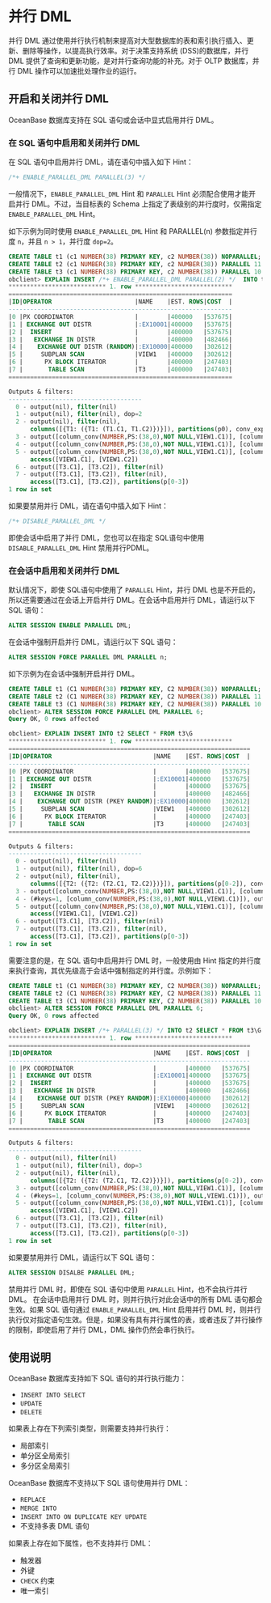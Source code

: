 # 并行 DML 

并行 DML 通过使用并行执行机制来提高对大型数据库的表和索引执行插入、更新、删除等操作，以提高执行效率。对于决策支持系统 (DSS)的数据库，并行 DML 提供了查询和更新功能，是对并行查询功能的补充。对于 OLTP 数据库，并行 DML 操作可以加速批处理作业的运行。

## 开启和关闭并行 DML

OceanBase 数据库支持在 SQL 语句或会话中显式启用并行 DML。

### 在 SQL 语句中启用和关闭并行 DML

在 SQL 语句中启用并行 DML，请在语句中插入如下 Hint：
```sql
/*+ ENABLE_PARALLEL_DML PARALLEL(3) */ 
```

一般情况下，`ENABLE_PARALLEL_DML` Hint 和 `PARALLEL` Hint 必须配合使用才能开启并行 DML。不过，当目标表的 Schema 上指定了表级别的并行度时，仅需指定 `ENABLE_PARALLEL_DML` Hint。

如下示例为同时使用 `ENABLE_PARALLEL_DML` Hint 和 PARALLEL(n) 参数指定并行度 `n`，并且 `n > 1`，并行度 `dop=2`。

```sql
CREATE TABLE t1 (c1 NUMBER(38) PRIMARY KEY, c2 NUMBER(38)) NOPARALLEL;
CREATE TABLE t2 (c1 NUMBER(38) PRIMARY KEY, c2 NUMBER(38)) PARALLEL 11 PARTITION BY HASH(c1) PARTITIONS 3;
CREATE TABLE t3 (c1 NUMBER(38) PRIMARY KEY, c2 NUMBER(38)) PARALLEL 10 PARTITION BY HASH(c1) PARTITIONS 4;
obclient> EXPLAIN INSERT /*+ ENABLE_PARALLEL_DML PARALLEL(2) */  INTO t1 SELECT * FROM T3\G
*************************** 1. row ***************************
==============================================================
|ID|OPERATOR                       |NAME    |EST. ROWS|COST  |
--------------------------------------------------------------
|0 |PX COORDINATOR                 |        |400000   |537675|
|1 | EXCHANGE OUT DISTR            |:EX10001|400000   |537675|
|2 |  INSERT                       |        |400000   |537675|
|3 |   EXCHANGE IN DISTR           |        |400000   |482466|
|4 |    EXCHANGE OUT DISTR (RANDOM)|:EX10000|400000   |302612|
|5 |     SUBPLAN SCAN              |VIEW1   |400000   |302612|
|6 |      PX BLOCK ITERATOR        |        |400000   |247403|
|7 |       TABLE SCAN              |T3      |400000   |247403|
==============================================================

Outputs & filters:
-------------------------------------
  0 - output(nil), filter(nil)
  1 - output(nil), filter(nil), dop=2
  2 - output(nil), filter(nil),
      columns([{T1: ({T1: (T1.C1, T1.C2)})}]), partitions(p0), conv_exprs([column_conv(NUMBER,PS:(38,0),NOT NULL,VIEW1.C1)], [column_conv(NUMBER,PS:(38,0),NULL,VIEW1.C2)])
  3 - output([column_conv(NUMBER,PS:(38,0),NOT NULL,VIEW1.C1)], [column_conv(NUMBER,PS:(38,0),NULL,VIEW1.C2)]), filter(nil)
  4 - output([column_conv(NUMBER,PS:(38,0),NOT NULL,VIEW1.C1)], [column_conv(NUMBER,PS:(38,0),NULL,VIEW1.C2)]), filter(nil), dop=2
  5 - output([column_conv(NUMBER,PS:(38,0),NOT NULL,VIEW1.C1)], [column_conv(NUMBER,PS:(38,0),NULL,VIEW1.C2)]), filter(nil),
      access([VIEW1.C1], [VIEW1.C2])
  6 - output([T3.C1], [T3.C2]), filter(nil)
  7 - output([T3.C1], [T3.C2]), filter(nil),
      access([T3.C1], [T3.C2]), partitions(p[0-3])
1 row in set
```
如果要禁用并行 DML，请在语句中插入如下 Hint：
```sql
/*+ DISABLE_PARALLEL_DML */
```

即使会话中启用了并行 DML，您也可以在指定 SQL语句中使用 `DISABLE_PARALLEL_DML` Hint 禁用并行PDML。

### 在会话中启用和关闭并行 DML

默认情况下，即使 SQL语句中使用了 `PARALLEL` Hint，并行 DML 也是不开启的，所以还需要通过在会话上开启并行 DML。在会话中启用并行 DML，请运行以下 SQL 语句：

```sql
ALTER SESSION ENABLE PARALLEL DML;
```

在会话中强制开启并行 DML，请运行以下 SQL 语句：

```sql
ALTER SESSION FORCE PARALLEL DML PARALLEL n;
```

如下示例为在会话中强制开启并行 DML。

```sql
CREATE TABLE t1 (C1 NUMBER(38) PRIMARY KEY, C2 NUMBER(38)) NOPARALLEL;
CREATE TABLE t2 (C1 NUMBER(38) PRIMARY KEY, C2 NUMBER(38)) PARALLEL 11 PARTITION BY HASH(C1) PARTITIONS 3;
CREATE TABLE t3 (C1 NUMBER(38) PRIMARY KEY, C2 NUMBER(38)) PARALLEL 10 PARTITION BY HASH(C1) PARTITIONS 4;
obclient> ALTER SESSION FORCE PARALLEL DML PARALLEL 6;
Query OK, 0 rows affected 

obclient> EXPLAIN INSERT INTO t2 SELECT * FROM t3\G
*************************** 1. row ***************************
===================================================================
|ID|OPERATOR                            |NAME    |EST. ROWS|COST  |
-------------------------------------------------------------------
|0 |PX COORDINATOR                      |        |400000   |537675|
|1 | EXCHANGE OUT DISTR                 |:EX10001|400000   |537675|
|2 |  INSERT                            |        |400000   |537675|
|3 |   EXCHANGE IN DISTR                |        |400000   |482466|
|4 |    EXCHANGE OUT DISTR (PKEY RANDOM)|:EX10000|400000   |302612|
|5 |     SUBPLAN SCAN                   |VIEW1   |400000   |302612|
|6 |      PX BLOCK ITERATOR             |        |400000   |247403|
|7 |       TABLE SCAN                   |T3      |400000   |247403|
===================================================================

Outputs & filters:
-------------------------------------
  0 - output(nil), filter(nil)
  1 - output(nil), filter(nil), dop=6
  2 - output(nil), filter(nil),
      columns([{T2: ({T2: (T2.C1, T2.C2)})}]), partitions(p[0-2]), conv_exprs([column_conv(NUMBER,PS:(38,0),NOT NULL,VIEW1.C1)], [column_conv(NUMBER,PS:(38,0),NULL,VIEW1.C2)])
  3 - output([column_conv(NUMBER,PS:(38,0),NOT NULL,VIEW1.C1)], [column_conv(NUMBER,PS:(38,0),NULL,VIEW1.C2)], [PARTITION_ID]), filter(nil)
  4 - (#keys=1, [column_conv(NUMBER,PS:(38,0),NOT NULL,VIEW1.C1)]), output([column_conv(NUMBER,PS:(38,0),NOT NULL,VIEW1.C1)], [column_conv(NUMBER,PS:(38,0),NULL,VIEW1.C2)], [PARTITION_ID]), filter(nil), dop=6
  5 - output([column_conv(NUMBER,PS:(38,0),NOT NULL,VIEW1.C1)], [column_conv(NUMBER,PS:(38,0),NULL,VIEW1.C2)]), filter(nil),
      access([VIEW1.C1], [VIEW1.C2])
  6 - output([T3.C1], [T3.C2]), filter(nil)
  7 - output([T3.C1], [T3.C2]), filter(nil),
      access([T3.C1], [T3.C2]), partitions(p[0-3])
1 row in set
```

需要注意的是，在 SQL 语句中启用并行 DML 时，一般使用由 Hint 指定的并行度来执行查询，其优先级高于会话中强制指定的并行度。示例如下：

```sql
CREATE TABLE t1 (C1 NUMBER(38) PRIMARY KEY, C2 NUMBER(38)) NOPARALLEL;
CREATE TABLE t2 (C1 NUMBER(38) PRIMARY KEY, C2 NUMBER(38)) PARALLEL 11 PARTITION BY HASH(C1) PARTITIONS 3;
CREATE TABLE t3 (C1 NUMBER(38) PRIMARY KEY, C2 NUMBER(38)) PARALLEL 10 PARTITION BY HASH(C1) PARTITIONS 4;
obclient> ALTER SESSION FORCE PARALLEL DML PARALLEL 6;
Query OK, 0 rows affected 

obclient> EXPLAIN INSERT /*+ PARALLEL(3) */ INTO t2 SELECT * FROM t3\G
*************************** 1. row ***************************
===================================================================
|ID|OPERATOR                            |NAME    |EST. ROWS|COST  |
-------------------------------------------------------------------
|0 |PX COORDINATOR                      |        |400000   |537675|
|1 | EXCHANGE OUT DISTR                 |:EX10001|400000   |537675|
|2 |  INSERT                            |        |400000   |537675|
|3 |   EXCHANGE IN DISTR                |        |400000   |482466|
|4 |    EXCHANGE OUT DISTR (PKEY RANDOM)|:EX10000|400000   |302612|
|5 |     SUBPLAN SCAN                   |VIEW1   |400000   |302612|
|6 |      PX BLOCK ITERATOR             |        |400000   |247403|
|7 |       TABLE SCAN                   |T3      |400000   |247403|
===================================================================

Outputs & filters:
-------------------------------------
  0 - output(nil), filter(nil)
  1 - output(nil), filter(nil), dop=3
  2 - output(nil), filter(nil),
      columns([{T2: ({T2: (T2.C1, T2.C2)})}]), partitions(p[0-2]), conv_exprs([column_conv(NUMBER,PS:(38,0),NOT NULL,VIEW1.C1)], [column_conv(NUMBER,PS:(38,0),NULL,VIEW1.C2)])
  3 - output([column_conv(NUMBER,PS:(38,0),NOT NULL,VIEW1.C1)], [column_conv(NUMBER,PS:(38,0),NULL,VIEW1.C2)], [PARTITION_ID]), filter(nil)
  4 - (#keys=1, [column_conv(NUMBER,PS:(38,0),NOT NULL,VIEW1.C1)]), output([column_conv(NUMBER,PS:(38,0),NOT NULL,VIEW1.C1)], [column_conv(NUMBER,PS:(38,0),NULL,VIEW1.C2)], [PARTITION_ID]), filter(nil), dop=3
  5 - output([column_conv(NUMBER,PS:(38,0),NOT NULL,VIEW1.C1)], [column_conv(NUMBER,PS:(38,0),NULL,VIEW1.C2)]), filter(nil),
      access([VIEW1.C1], [VIEW1.C2])
  6 - output([T3.C1], [T3.C2]), filter(nil)
  7 - output([T3.C1], [T3.C2]), filter(nil),
      access([T3.C1], [T3.C2]), partitions(p[0-3])
1 row in set
```

如果要禁用并行 DML，请运行以下 SQL 语句：

```sql
ALTER SESSION DISALBE PARALLEL DML;
```

禁用并行 DML 时，即使在 SQL 语句中使用 `PARALLEL` Hint，也不会执行并行 DML。
在会话中启用并行 DML 时，则并行执行对此会话中的所有 DML 语句都会生效。如果 SQL 语句通过 `ENABLE_PARALLEL_DML` Hint 启用并行 DML 时，则并行执行仅对指定语句生效。但是，如果没有具有并行属性的表，或者违反了并行操作的限制，即使启用了并行 DML，DML 操作仍然会串行执行。

## 使用说明

OceanBase 数据库支持如下 SQL 语句的并行执行能力：

* `INSERT INTO SELECT`
* `UPDATE`
* `DELETE`

如果表上存在下列索引类型，则需要支持并行执行：

* 局部索引
* 单分区全局索引
* 多分区全局索引

OceanBase 数据库不支持以下 SQL 语句使用并行 DML：

* `REPLACE`
* `MERGE INTO`
* `INSERT INTO ON DUPLICATE KEY UPDATE`
* 不支持多表 DML 语句

如果表上存在如下属性，也不支持并行 DML：

* 触发器
* 外键
* `CHECK` 约束
* 唯一索引
